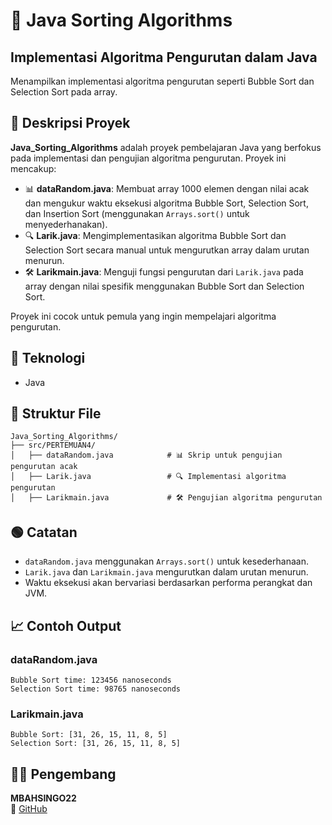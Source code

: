 
# 📝 Java Sorting Algorithms

## Implementasi Algoritma Pengurutan dalam Java
 Menampilkan implementasi algoritma pengurutan seperti Bubble Sort dan Selection Sort pada array.

## 📖 Deskripsi Proyek

**Java_Sorting_Algorithms** adalah proyek pembelajaran Java yang berfokus pada implementasi dan pengujian algoritma pengurutan. Proyek ini mencakup:

- 📊 **dataRandom.java**: Membuat array 1000 elemen dengan nilai acak dan mengukur waktu eksekusi algoritma Bubble Sort, Selection Sort, dan Insertion Sort (menggunakan `Arrays.sort()` untuk menyederhanakan).
- 🔍 **Larik.java**: Mengimplementasikan algoritma Bubble Sort dan Selection Sort secara manual untuk mengurutkan array dalam urutan menurun.
- 🛠️ **Larikmain.java**: Menguji fungsi pengurutan dari `Larik.java` pada array dengan nilai spesifik menggunakan Bubble Sort dan Selection Sort.

Proyek ini cocok untuk pemula yang ingin mempelajari algoritma pengurutan.

## 🧠 Teknologi

- Java

## 📂 Struktur File

```
Java_Sorting_Algorithms/
├── src/PERTEMUAN4/
│   ├── dataRandom.java            # 📊 Skrip untuk pengujian pengurutan acak
│   ├── Larik.java                 # 🔍 Implementasi algoritma pengurutan
│   ├── Larikmain.java             # 🛠️ Pengujian algoritma pengurutan
```

## 🟢 Catatan

- `dataRandom.java` menggunakan `Arrays.sort()` untuk kesederhanaan.
- `Larik.java` dan `Larikmain.java` mengurutkan dalam urutan menurun.
- Waktu eksekusi akan bervariasi berdasarkan performa perangkat dan JVM.

## 📈 Contoh Output

### dataRandom.java

```
Bubble Sort time: 123456 nanoseconds
Selection Sort time: 98765 nanoseconds
```

### Larikmain.java

```
Bubble Sort: [31, 26, 15, 11, 8, 5]
Selection Sort: [31, 26, 15, 11, 8, 5]
```

## 👨‍💻 Pengembang

**MBAHSINGO22**  
🔗 [GitHub](https://github.com/MBAHSINGO22)
